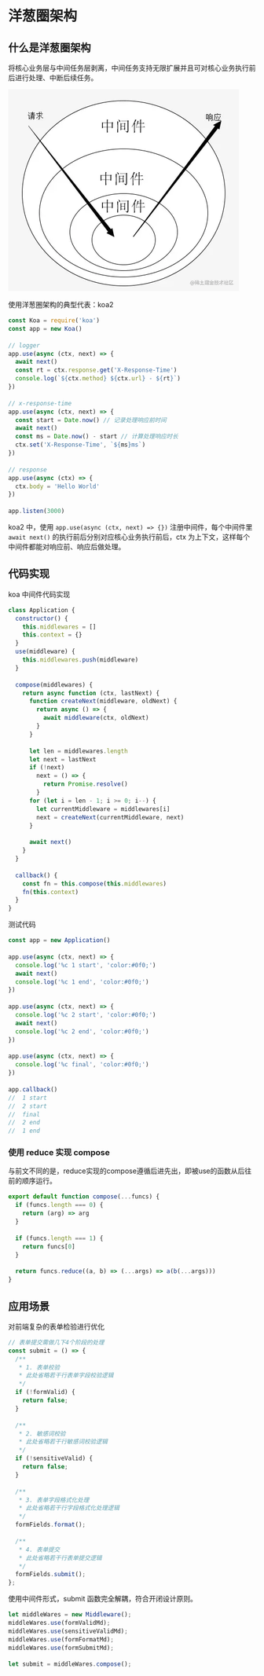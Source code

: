 # 洋葱圈架构

## 什么是洋葱圈架构

将核心业务层与中间任务层剥离，中间任务支持无限扩展并且可对核心业务执行前后进行处理、中断后续任务。

![](./images/洋葱圈架构.jpg)

使用洋葱圈架构的典型代表：koa2

```js
const Koa = require('koa')
const app = new Koa()

// logger
app.use(async (ctx, next) => {
  await next()
  const rt = ctx.response.get('X-Response-Time')
  console.log(`${ctx.method} ${ctx.url} - ${rt}`)
})

// x-response-time
app.use(async (ctx, next) => {
  const start = Date.now() // 记录处理响应前时间
  await next()
  const ms = Date.now() - start // 计算处理响应时长
  ctx.set('X-Response-Time', `${ms}ms`)
})

// response
app.use(async (ctx) => {
  ctx.body = 'Hello World'
})

app.listen(3000)
```

koa2 中，使用 `app.use(async (ctx, next) => {})` 注册中间件，每个中间件里`await next()` 的执行前后分别对应核心业务执行前后，ctx 为上下文，这样每个中间件都能对响应前、响应后做处理。

## 代码实现

koa 中间件代码实现

```js
class Application {
  constructor() {
    this.middlewares = []
    this.context = {}
  }
  use(middleware) {
    this.middlewares.push(middleware)
  }

  compose(middlewares) {
    return async function (ctx, lastNext) {
      function createNext(middleware, oldNext) {
        return async () => {
          await middleware(ctx, oldNext)
        }
      }

      let len = middlewares.length
      let next = lastNext
      if (!next)
        next = () => {
          return Promise.resolve()
        }
      for (let i = len - 1; i >= 0; i--) {
        let currentMiddleware = middlewares[i]
        next = createNext(currentMiddleware, next)
      }

      await next()
    }
  }

  callback() {
    const fn = this.compose(this.middlewares)
    fn(this.context)
  }
}
```

测试代码

```js
const app = new Application()

app.use(async (ctx, next) => {
  console.log('%c 1 start', 'color:#0f0;')
  await next()
  console.log('%c 1 end', 'color:#0f0;')
})

app.use(async (ctx, next) => {
  console.log('%c 2 start', 'color:#0f0;')
  await next()
  console.log('%c 2 end', 'color:#0f0;')
})

app.use(async (ctx, next) => {
  console.log('%c final', 'color:#0f0;')
})

app.callback()
//  1 start
//  2 start
//  final
//  2 end
//  1 end
```

### 使用 reduce 实现 compose

与前文不同的是，reduce实现的compose遵循后进先出，即被use的函数从后往前的顺序运行。

```js
export default function compose(...funcs) {
  if (funcs.length === 0) {
    return (arg) => arg
  }

  if (funcs.length === 1) {
    return funcs[0]
  }

  return funcs.reduce((a, b) => (...args) => a(b(...args)))
}
```

## 应用场景

对前端复杂的表单检验进行优化

```js
// 表单提交需做几下4个阶段的处理
const submit = () => {
  /**
   * 1. 表单校验
   * 此处省略若干行表单字段校验逻辑
   */
  if (!formValid) {
    return false;
  }

  /**
   * 2. 敏感词校验
   * 此处省略若干行敏感词校验逻辑
   */
  if (!sensitiveValid) {
    return false;
  }

  /**
   * 3. 表单字段格式化处理
   * 此处省略若干行字段格式化处理逻辑
   */
  formFields.format();

  /**
   * 4. 表单提交
   * 此处省略若干行表单提交逻辑
   */
  formFields.submit();
};
```

使用中间件形式，submit 函数完全解耦，符合开闭设计原则。

```js
let middleWares = new Middleware();
middleWares.use(formValidMd);
middleWares.use(sensitiveValidMd);
middleWares.use(formFormatMd);
middleWares.use(formSubmitMd);

let submit = middleWares.compose();
```